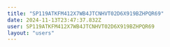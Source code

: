 ```yaml
---
title: "SP119ATKFM412X7WB4JTCNHVT02D6X919BZHPQR69"
date: 2024-11-13T23:47:37.832Z
user: SP119ATKFM412X7WB4JTCNHVT02D6X919BZHPQR69
layout: "users"
---
```

    